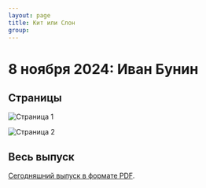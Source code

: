 ```yaml
---
layout: page
title: Кит или Слон
group: 
---
```


# 8 ноября 2024: Иван Бунин

## Страницы

![Страница 1](https://www.dropbox.com/scl/fi/vtro8hps4huweq7yfns1m/2024-11-08-page001.jpg?rlkey=0kgwle1ivzf5kc2u7q7hdpt38&raw=1)

![Страница 2](https://www.dropbox.com/scl/fi/sxs6rpqg5n05q7i1wfkqj/2024-11-08-page002.jpg?rlkey=z90u023erh8i8861vv7hhgpro&raw=1)

## Весь выпуск

[Сегодняшний выпуск в формате PDF](https://www.dropbox.com/scl/fi/dqmt05wqo5a1hqdlv3xr9/2024-11-08.pdf?rlkey=crefxp4duirkh9gv3sv8pb2nh&raw=1). 



